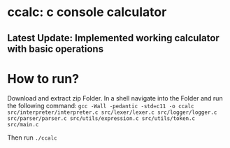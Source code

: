 # ccalc: c console calculator

## Latest Update: Implemented working calculator with basic operations

# How to run?

Download and extract zip Folder. In a shell navigate into the Folder and run the following command: 
``` gcc -Wall -pedantic -std=c11 -o ccalc src/interpreter/interpreter.c src/lexer/lexer.c src/logger/logger.c src/parser/parser.c src/utils/expression.c src/utils/token.c src/main.c ```

Then run ``` ./ccalc ```
